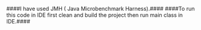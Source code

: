 ####I have used JMH ( Java Microbenchmark Harness).####
####To run this code in IDE first clean and build the project then run main class in IDE.####